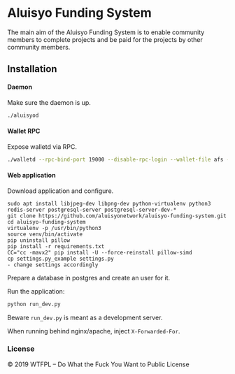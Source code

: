 # Aluisyo Funding System

The main aim of the Aluisyo Funding System is to enable community members to complete projects and be paid for the projects by other community members.


## Installation

#### Daemon

Make sure the daemon is up.

```bash
./aluisyod
```

#### Wallet RPC

Expose walletd via RPC.

```bash
./walletd --rpc-bind-port 19000 --disable-rpc-login --wallet-file afs --password ""
```


#### Web application

Download application and configure.

```
sudo apt install libjpeg-dev libpng-dev python-virtualenv python3 redis-server postgresql-server postgresql-server-dev-*
git clone https://github.com/aluisyonetwork/aluisyo-funding-system.git
cd aluisyo-funding-system
virtualenv -p /usr/bin/python3
source venv/bin/activate
pip uninstall pillow
pip install -r requirements.txt
CC="cc -mavx2" pip install -U --force-reinstall pillow-simd
cp settings.py_example settings.py
- change settings accordingly
```

Prepare a database in postgres and create an user for it.

Run the application:

```bash
python run_dev.py
```

Beware `run_dev.py` is meant as a development server.

When running behind nginx/apache, inject `X-Forwarded-For`.

### License

© 2019 WTFPL – Do What the Fuck You Want to Public License
